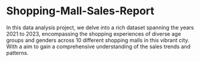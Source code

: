 # Shopping-Mall-Sales-Report
In this data analysis project, we delve into a rich dataset spanning the years 2021 to 2023, encompassing the shopping experiences of diverse age groups and genders across 10 different shopping malls in this vibrant city. With a aim to gain a comprehensive understanding of the sales trends and patterns. 

